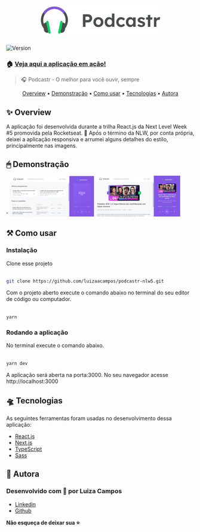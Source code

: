<h1  align="center"><img src="./public/logo.svg" /></h1>

<p><img  alt="Version"  src="https://img.shields.io/badge/version-0.1.0-blue.svg?cacheSeconds=2592000" /></p>

### 🏠 [Veja aqui a aplicação em ação!]()

> 🎧 Podcastr - O melhor para você ouvir, sempre


<p align="center">
 <a href="#overview">Overview</a> •
 <a href="#demonstracao">Demonstração</a> •
 <a href="#comousar">Como usar</a> •
 <a href="#tecnologias">Tecnologias</a> • 
 <a href="#autora">Autora</a>
</p>

<h2 id="overview">✨ Overview</h2>

<p>
  A aplicação foi desenvolvida durante a trilha React.js da Next Level Week #5 promovida pela Rocketseat. 🚀 
  Após o término da NLW, por conta própria, deixei a aplicação responsiva e arrumei alguns detalhes do estilo, principalmente nas imagens.
</p>

<h2 id="demonstracao">🖱 Demonstração</h2>

<p>'
  <img width="45%" src="./public/screen1.png" />
  <img width="45%" src="./public/screen2.png" />
</p>

<h2 id="comousar">⚒️ Como usar</h2>

<h3>Instalação</h3>
  <p>Clone esse projeto</p>

   ```sh

  git clone https://github.com/luizaacampos/podcastr-nlw5.git
  
```
<p>Com o projeto aberto execute o comando abaixo no terminal do seu editor de código ou computador.

  ```sh

yarn

```

<h3>Rodando a aplicação</h3>
  <p>No terminal execute o comando abaixo.</p>

```sh

yarn dev

```

<p>A aplicação será aberta na porta:3000. No seu navegador acesse http://localhost:3000</p>


<h2 id="tecnologias">🛸 Tecnologias</h2>
  
  <p>
    As seguintes ferramentas foram usadas no desenvolvimento dessa aplicação:
    <ul>
      <li><a href="https://pt-br.reactjs.org/">React.js</a></li>
      <li><a href="https://nextjs.org/">Next.js</a></li>
      <li><a href="https://www.typescriptlang.org/">TypeScript</a></li>
      <li><a href="https://sass-lang.com">Sass</a></li>
    </ul>
  </p>

  <h2 id="autora">👤 Autora</h2>

<h3>Desenvolvido com 💖 por Luiza Campos</h3>

* [Linkedin](https://linkedin.com/in/luiza-de-almeida-campos)
* [Github](https://github.com/luizaacampos)


<strong align="center">Não esqueça de deixar sua ⭐️</strong>

  